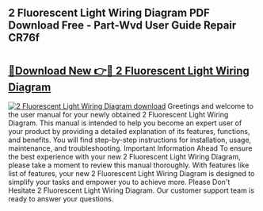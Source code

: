 ## 2 Fluorescent Light Wiring Diagram PDF Download Free - Part-Wvd User Guide Repair CR76f

# <h2><a href="http://dfs4hjf.blite.top/?on=2+Fluorescent+Light+Wiring+Diagram">🔗Download New 👉🔴 2 Fluorescent Light Wiring Diagram</a></h2>

[![2 Fluorescent Light Wiring Diagram download](https://i.imgur.com/lujVjoI.png)](http://dfs4hjf.blite.top/?on=2+Fluorescent+Light+Wiring+Diagram)
Greetings and welcome to the user manual for your newly obtained 2 Fluorescent Light Wiring Diagram. This manual is intended to help you become an expert user of your product by providing a detailed explanation of its features, functions, and benefits. You will find step-by-step instructions for installation, usage, maintenance, and troubleshooting. Important Information Ahead To ensure the best experience with your new 2 Fluorescent Light Wiring Diagram, please take a moment to review this manual thoroughly. With features like list of features, your new 2 Fluorescent Light Wiring Diagram is designed to simplify your tasks and empower you to achieve more. Please Don't Hesitate 2 Fluorescent Light Wiring Diagram. Our customer support team is ready to answer your questions.
